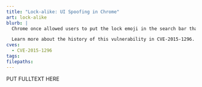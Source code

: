 ```yaml
---
title: "Lock-alike: UI Spoofing in Chrome"
art: lock-alike
blurb: |
  Chrome once allowed users to put the lock emoji in the search bar that made it look like the connection was secure.

  Learn more about the history of this vulnerability in CVE-2015-1296.
cves:
  - CVE-2015-1296
tags:
filepaths:
---
```

PUT FULLTEXT HERE
